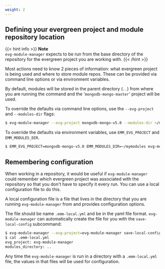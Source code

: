 ```yaml
---
weight: 2
---
```

## Defining your evergreen project and module repository location

{{< hint info >}}
**Note**\
`evg-module-manager` expects to be run from the base directory of the repository for the
evergreen project you are working with.
{{< /hint >}}

Most actions need to know 2 pieces of information: what evergreen project is being used and where
to store module repos. These can be provided via command line options or via environment variables.

By default, modules will be stored in the parent directory (`..`) from where you are running the command
and the '`mongodb-mongo-master`' project will be used.

To override the defaults via command line options, use the `--evg-project` and `--modules-dir` flags:

```bash
$ evg-module-manager --evg-project mongodb-mongo-v5.0 --modules-dir ~/my_modules ...
```

To override the defaults via environment variables, use `EMM_EVG_PROJECT` and `EMM_MODULES_DIR`.

```bash
$ EMM_EVG_PROJECT=mongodb-mongo-v5.0 EMM_MODULES_DIR=~/mymodules evg-module-manager ...
```

## Remembering configuration

When working in a repository, it would be useful if `evg-module-manager` could remember which
evergreen project was associated with the repository so that you don't have to specify it 
every run. You can use a local configuration file to do this.

A local configuration file is a file that lives in the directory that you are running 
`evg-module-manager` from and provides configuration options. 

The file should be name `.emm-local.yml` and be in the yaml file format. `evg-module-manager` 
can automatically create the file for you with the `save-local-config` subcommand:

```bash
$ evg-module-manager --evg-project=evg-module-manager save-local-config
$ cat .emm-local.yml
evg_project: evg-module-manager
modules_directory: ..
```

Any time the `evg-module-manager` is run in a directory with a `.emm-local.yml` file, the values
in that files will be used for configuration.
